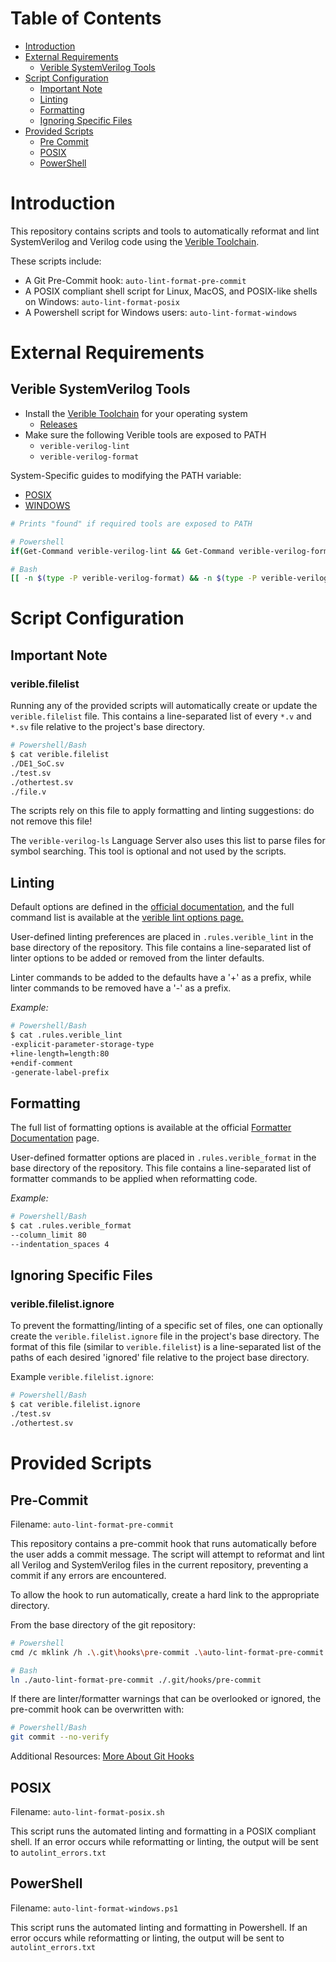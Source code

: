# Table of Contents
- [Introduction](#introduction)
- [External Requirements](#external-requirements)
    - [Verible SystemVerilog Tools](#verible-systemverilog-tools)
- [Script Configuration](#script-configuration)
    - [Important Note](#important-note)
    - [Linting](#linting)
    - [Formatting](#formatting)
    - [Ignoring Specific Files](#ignoring-specific-files)
- [Provided Scripts](#provided-scripts)
    - [Pre Commit](#pre-commit)
    - [POSIX](#posix)
    - [PowerShell](#powershell)


# Introduction

This repository contains scripts and tools to automatically reformat and lint SystemVerilog and Verilog code using the [Verible Toolchain](https://github.com/chipsalliance/verible/tree/master).

These scripts include:
- A Git Pre-Commit hook: `auto-lint-format-pre-commit`
- A POSIX compliant shell script for Linux, MacOS, and POSIX-like shells on Windows: `auto-lint-format-posix`
- A Powershell script for Windows users: `auto-lint-format-windows`

# External Requirements

## Verible SystemVerilog Tools

- Install the [Verible Toolchain](https://github.com/chipsalliance/verible/tree/master) for your operating system
    - [Releases](https://github.com/chipsalliance/verible/releases)
- Make sure the following Verible tools are exposed to PATH
    - `verible-verilog-lint`
    - `verible-verilog-format`

System-Specific guides to modifying the PATH variable:
- [POSIX](https://unix.stackexchange.com/questions/26047/how-to-correctly-add-a-path-to-path)  
- [WINDOWS](https://www.howtogeek.com/118594/how-to-edit-your-system-path-for-easy-command-line-access/)

```sh
# Prints "found" if required tools are exposed to PATH

# Powershell
if(Get-Command verible-verilog-lint && Get-Command verible-verilog-format){"found"}

# Bash
[[ -n $(type -P verible-verilog-format) && -n $(type -P verible-verilog-lint) ]] && echo "found"
```

# Script Configuration

## Important Note
### verible.filelist

Running any of the provided scripts will automatically create or update the `verible.filelist` file. This contains a line-separated list of every `*.v` and `*.sv` file relative to the project's base directory.

```sh
# Powershell/Bash
$ cat verible.filelist
./DE1_SoC.sv
./test.sv
./othertest.sv
./file.v
```
The scripts rely on this file to apply formatting and linting suggestions: do not remove this file!

The `verible-verilog-ls` Language Server also uses this list to parse files for symbol searching. This tool is optional and not used by the scripts.

## Linting

Default options are defined in the [official documentation](https://github.com/chipsalliance/verible/tree/master/verilog/tools/lint), and the full command list is available at the [verible lint options page.](https://chipsalliance.github.io/verible/verilog_lint.html) 

User-defined linting preferences are placed in `.rules.verible_lint` in the base directory of the repository. This file contains a line-separated list of linter options to be added or removed from the linter defaults.

Linter commands to be added to the defaults have a '+' as a prefix, while linter commands to be removed have a '-' as a prefix.

*Example:*
```sh
# Powershell/Bash
$ cat .rules.verible_lint
-explicit-parameter-storage-type
+line-length=length:80
+endif-comment
-generate-label-prefix
```

## Formatting

The full list of formatting options is available at the official [Formatter Documentation](https://github.com/chipsalliance/verible/tree/master/verilog/tools/formatter) page. 

User-defined formatter options are placed in `.rules.verible_format` in the base directory of the repository. This file contains a line-separated list of formatter commands to be applied when reformatting code.

*Example:*
```sh
# Powershell/Bash
$ cat .rules.verible_format
--column_limit 80
--indentation_spaces 4
```

## Ignoring Specific Files

### verible.filelist.ignore

To prevent the formatting/linting of a specific set of files, one can optionally create the `verible.filelist.ignore` file in the project's base directory. The format of this file (similar to `verible.filelist`) is a line-separated list of the paths of each desired 'ignored' file relative to the project base directory.

Example `verible.filelist.ignore`:
```sh
# Powershell/Bash
$ cat verible.filelist.ignore
./test.sv
./othertest.sv
```

# Provided Scripts

## Pre-Commit

Filename: `auto-lint-format-pre-commit`

This repository contains a pre-commit hook that runs automatically before the user adds a commit message. The script will attempt to reformat and lint all Verilog and SystemVerilog files in the current repository, preventing a commit if any errors are encountered.

To allow the hook to run automatically, create a hard link to the appropriate directory.

From the base directory of the git repository:

```sh
# Powershell
cmd /c mklink /h .\.git\hooks\pre-commit .\auto-lint-format-pre-commit

# Bash
ln ./auto-lint-format-pre-commit ./.git/hooks/pre-commit
```

If there are linter/formatter warnings that can be overlooked or ignored, the pre-commit hook can be overwritten with:

```sh
# Powershell/Bash
git commit --no-verify
```
Additional Resources: [More About Git Hooks](https://git-scm.com/book/en/v2/Customizing-Git-Git-Hooks)

## POSIX

Filename: `auto-lint-format-posix.sh`

This script runs the automated linting and formatting in a POSIX compliant shell. If an error occurs while reformatting or linting, the output will be sent to `autolint_errors.txt`

## PowerShell

Filename: `auto-lint-format-windows.ps1`

This script runs the automated linting and formatting in Powershell. If an error occurs while reformatting or linting, the output will be sent to `autolint_errors.txt`
